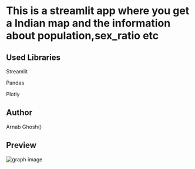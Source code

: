 # This is a streamlit app where you get a Indian map and the information about population,sex_ratio etc

## Used Libraries

Streamlit

Pandas

Plotly


## Author

Arnab Ghosh()


## Preview
![graph image]()
